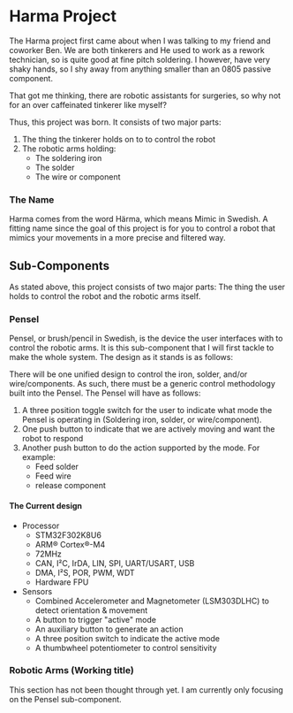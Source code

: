 # Harma Project

The Harma project first came about when I was talking to my friend and coworker Ben. We are both tinkerers and He used to work as a rework technician, so is quite good at fine pitch soldering. I however, have very shaky hands, so I shy away from anything smaller than an 0805 passive component.

That got me thinking, there are robotic assistants for surgeries, so why not for an over caffeinated tinkerer like myself?

Thus, this project was born. It consists of two major parts:

1. The thing the tinkerer holds on to to control the robot
2. The robotic arms holding:
   * The soldering iron
   * The solder
   * The wire or component

### The Name

Harma comes from the word Härma, which means Mimic in Swedish. A fitting name since the goal of this project is for you to control a robot that mimics your movements in a more precise and filtered way.

## Sub-Components

As stated above, this project consists of two major parts: The thing the user holds to control the robot and the robotic arms itself.

### Pensel

Pensel, or brush/pencil in Swedish, is the device the user interfaces with to control the robotic arms. It is this sub-component that I will first tackle to make the whole system. The design as it stands is as follows:

There will be one unified design to control the iron, solder, and/or wire/components. As such, there must be a generic control methodology built into the Pensel. The Pensel will have as follows:

1. A three position toggle switch for the user to indicate what mode the Pensel is operating in (Soldering iron, solder, or wire/component).
2. One push button to indicate that we are actively moving and want the robot to respond
3. Another push button to do the action supported by the mode. For example:
   * Feed solder
   * Feed wire
   * release component

#### The Current design

* Processor
   * STM32F302K8U6
   * ARM® Cortex®-M4
   * 72MHz
   * CAN, I²C, IrDA, LIN, SPI, UART/USART, USB
   * DMA, I²S, POR, PWM, WDT
   * Hardware FPU
* Sensors
   * Combined Accelerometer and Magnetometer (LSM303DLHC) to detect orientation & movement
   * A button to trigger "active" mode
   * An auxiliary button to generate an action
   * A three position switch to indicate the active mode
   * A thumbwheel potentiometer to control sensitivity

### Robotic Arms (Working title)

This section has not been thought through yet. I am currently only focusing on the Pensel sub-component.
